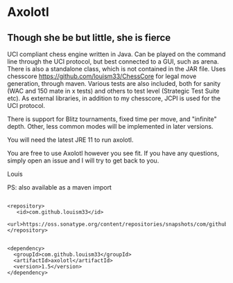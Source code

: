 # Axolotl
## Though she be but little, she is fierce
UCI compliant chess engine written in Java. Can be played on the command line through the UCI protocol, but best connected to a GUI, such as arena. There is also a standalone class, which is not contained in the JAR file.
Uses chesscore https://github.com/louism33/ChessCore for legal move generation, through maven.
Various tests are also included, both for sanity (WAC and 150 mate in x tests) and others to test level (Strategic Test Suite etc). 
As external libraries, in addition to my chesscore, JCPI is used for the UCI protocol.

There is support for Blitz tournaments, fixed time per move, and "infinite" depth. Other, less common modes will be implemented in later versions.

You will need the latest JRE 11 to run axolotl.
    
You are free to use Axolotl however you see fit. If you have any questions, simply open an issue and I will try to get back to you.

Louis
 
 
 PS: also available as a maven import
 
 ```

<repository>
    <id>com.github.louism33</id>
    <url>https://oss.sonatype.org/content/repositories/snapshots/com/github/louism33/axolotl/</url>
</repository>
```
```

<dependency>
  <groupId>com.github.louism33</groupId>
  <artifactId>axolotl</artifactId>
  <version>1.5</version>
</dependency>
```
